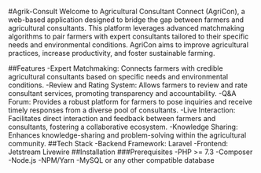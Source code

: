 #Agrik-Consult
Welcome to Agricultural Consultant Connect (AgriCon), a web-based application designed to bridge the gap between farmers and agricultural consultants. This platform leverages advanced matchmaking algorithms to pair farmers with expert consultants tailored to their specific needs and environmental conditions. AgriCon aims to improve agricultural practices, increase productivity, and foster sustainable farming.

##Features
-Expert Matchmaking: Connects farmers with credible agricultural consultants based on specific needs and environmental conditions.
-Review and Rating System: Allows farmers to review and rate consultant services, promoting transparency and accountability.
-Q&A Forum: Provides a robust platform for farmers to pose inquiries and receive timely responses from a diverse pool of consultants.
-Live Interaction: Facilitates direct interaction and feedback between farmers and consultants, fostering a collaborative ecosystem.
-Knowledge Sharing: Enhances knowledge-sharing and problem-solving within the agricultural community.
##Tech Stack
-Backend Framework: Laravel
-Frontend: Jetstream Livewire
##Installation
###Prerequisites
-PHP >= 7.3
-Composer
-Node.js
-NPM/Yarn
-MySQL or any other compatible database

